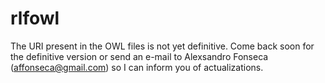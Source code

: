 # rlfowl
The URI present in the OWL files is not yet definitive. Come back soon for the definitive version or send an e-mail to Alexsandro Fonseca (affonseca@gmail.com) so I can inform you of actualizations.
